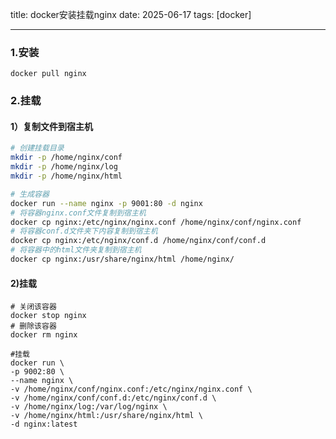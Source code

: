title: docker安装挂载nginx
date: 2025-06-17
tags: [docker]

---

### 1.安装

```shell
docker pull nginx
```

### 2.挂载

#### 1）复制文件到宿主机

```sh
# 创建挂载目录
mkdir -p /home/nginx/conf
mkdir -p /home/nginx/log
mkdir -p /home/nginx/html
```

```sh
# 生成容器
docker run --name nginx -p 9001:80 -d nginx
# 将容器nginx.conf文件复制到宿主机
docker cp nginx:/etc/nginx/nginx.conf /home/nginx/conf/nginx.conf
# 将容器conf.d文件夹下内容复制到宿主机
docker cp nginx:/etc/nginx/conf.d /home/nginx/conf/conf.d
# 将容器中的html文件夹复制到宿主机
docker cp nginx:/usr/share/nginx/html /home/nginx/
```

#### 2)挂载

```shell
# 关闭该容器
docker stop nginx
# 删除该容器
docker rm nginx
```

```shell
#挂载
docker run \
-p 9002:80 \
--name nginx \
-v /home/nginx/conf/nginx.conf:/etc/nginx/nginx.conf \
-v /home/nginx/conf/conf.d:/etc/nginx/conf.d \
-v /home/nginx/log:/var/log/nginx \
-v /home/nginx/html:/usr/share/nginx/html \
-d nginx:latest
```

